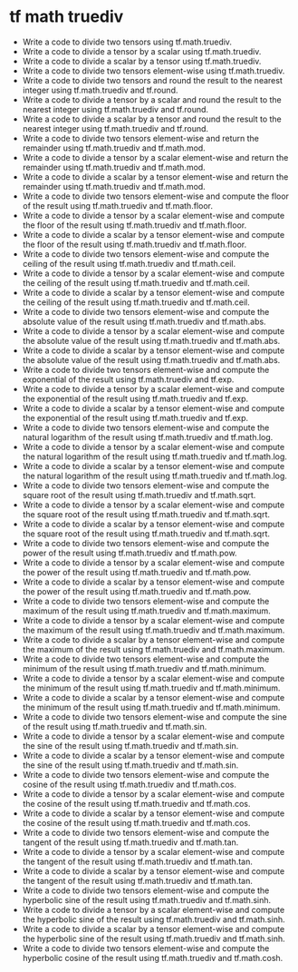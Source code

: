 # tf math truediv

- Write a code to divide two tensors using tf.math.truediv.
- Write a code to divide a tensor by a scalar using tf.math.truediv.
- Write a code to divide a scalar by a tensor using tf.math.truediv.
- Write a code to divide two tensors element-wise using tf.math.truediv.
- Write a code to divide two tensors and round the result to the nearest integer using tf.math.truediv and tf.round.
- Write a code to divide a tensor by a scalar and round the result to the nearest integer using tf.math.truediv and tf.round.
- Write a code to divide a scalar by a tensor and round the result to the nearest integer using tf.math.truediv and tf.round.
- Write a code to divide two tensors element-wise and return the remainder using tf.math.truediv and tf.math.mod.
- Write a code to divide a tensor by a scalar element-wise and return the remainder using tf.math.truediv and tf.math.mod.
- Write a code to divide a scalar by a tensor element-wise and return the remainder using tf.math.truediv and tf.math.mod.
- Write a code to divide two tensors element-wise and compute the floor of the result using tf.math.truediv and tf.math.floor.
- Write a code to divide a tensor by a scalar element-wise and compute the floor of the result using tf.math.truediv and tf.math.floor.
- Write a code to divide a scalar by a tensor element-wise and compute the floor of the result using tf.math.truediv and tf.math.floor.
- Write a code to divide two tensors element-wise and compute the ceiling of the result using tf.math.truediv and tf.math.ceil.
- Write a code to divide a tensor by a scalar element-wise and compute the ceiling of the result using tf.math.truediv and tf.math.ceil.
- Write a code to divide a scalar by a tensor element-wise and compute the ceiling of the result using tf.math.truediv and tf.math.ceil.
- Write a code to divide two tensors element-wise and compute the absolute value of the result using tf.math.truediv and tf.math.abs.
- Write a code to divide a tensor by a scalar element-wise and compute the absolute value of the result using tf.math.truediv and tf.math.abs.
- Write a code to divide a scalar by a tensor element-wise and compute the absolute value of the result using tf.math.truediv and tf.math.abs.
- Write a code to divide two tensors element-wise and compute the exponential of the result using tf.math.truediv and tf.exp.
- Write a code to divide a tensor by a scalar element-wise and compute the exponential of the result using tf.math.truediv and tf.exp.
- Write a code to divide a scalar by a tensor element-wise and compute the exponential of the result using tf.math.truediv and tf.exp.
- Write a code to divide two tensors element-wise and compute the natural logarithm of the result using tf.math.truediv and tf.math.log.
- Write a code to divide a tensor by a scalar element-wise and compute the natural logarithm of the result using tf.math.truediv and tf.math.log.
- Write a code to divide a scalar by a tensor element-wise and compute the natural logarithm of the result using tf.math.truediv and tf.math.log.
- Write a code to divide two tensors element-wise and compute the square root of the result using tf.math.truediv and tf.math.sqrt.
- Write a code to divide a tensor by a scalar element-wise and compute the square root of the result using tf.math.truediv and tf.math.sqrt.
- Write a code to divide a scalar by a tensor element-wise and compute the square root of the result using tf.math.truediv and tf.math.sqrt.
- Write a code to divide two tensors element-wise and compute the power of the result using tf.math.truediv and tf.math.pow.
- Write a code to divide a tensor by a scalar element-wise and compute the power of the result using tf.math.truediv and tf.math.pow.
- Write a code to divide a scalar by a tensor element-wise and compute the power of the result using tf.math.truediv and tf.math.pow.
- Write a code to divide two tensors element-wise and compute the maximum of the result using tf.math.truediv and tf.math.maximum.
- Write a code to divide a tensor by a scalar element-wise and compute the maximum of the result using tf.math.truediv and tf.math.maximum.
- Write a code to divide a scalar by a tensor element-wise and compute the maximum of the result using tf.math.truediv and tf.math.maximum.
- Write a code to divide two tensors element-wise and compute the minimum of the result using tf.math.truediv and tf.math.minimum.
- Write a code to divide a tensor by a scalar element-wise and compute the minimum of the result using tf.math.truediv and tf.math.minimum.
- Write a code to divide a scalar by a tensor element-wise and compute the minimum of the result using tf.math.truediv and tf.math.minimum.
- Write a code to divide two tensors element-wise and compute the sine of the result using tf.math.truediv and tf.math.sin.
- Write a code to divide a tensor by a scalar element-wise and compute the sine of the result using tf.math.truediv and tf.math.sin.
- Write a code to divide a scalar by a tensor element-wise and compute the sine of the result using tf.math.truediv and tf.math.sin.
- Write a code to divide two tensors element-wise and compute the cosine of the result using tf.math.truediv and tf.math.cos.
- Write a code to divide a tensor by a scalar element-wise and compute the cosine of the result using tf.math.truediv and tf.math.cos.
- Write a code to divide a scalar by a tensor element-wise and compute the cosine of the result using tf.math.truediv and tf.math.cos.
- Write a code to divide two tensors element-wise and compute the tangent of the result using tf.math.truediv and tf.math.tan.
- Write a code to divide a tensor by a scalar element-wise and compute the tangent of the result using tf.math.truediv and tf.math.tan.
- Write a code to divide a scalar by a tensor element-wise and compute the tangent of the result using tf.math.truediv and tf.math.tan.
- Write a code to divide two tensors element-wise and compute the hyperbolic sine of the result using tf.math.truediv and tf.math.sinh.
- Write a code to divide a tensor by a scalar element-wise and compute the hyperbolic sine of the result using tf.math.truediv and tf.math.sinh.
- Write a code to divide a scalar by a tensor element-wise and compute the hyperbolic sine of the result using tf.math.truediv and tf.math.sinh.
- Write a code to divide two tensors element-wise and compute the hyperbolic cosine of the result using tf.math.truediv and tf.math.cosh.